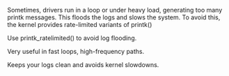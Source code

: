 Sometimes, drivers run in a loop or under heavy load, generating too many printk messages. This floods the logs and slows the system. To avoid this, the kernel provides rate-limited variants of printk()

Use printk_ratelimited() to avoid log flooding.

Very useful in fast loops, high-frequency paths.

Keeps your logs clean and avoids kernel slowdowns.